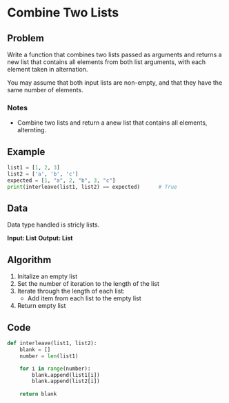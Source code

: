 # Combine Two Lists
## Problem
Write a function that combines two lists passed as arguments and returns a new list that contains all elements from both list arguments, with each element taken in alternation.

You may assume that both input lists are non-empty, and that they have the same number of elements.

### Notes
- Combine two lists and return a anew list that contains all elements, alternting.

## Example
```python
list1 = [1, 2, 3]
list2 = ['a', 'b', 'c']
expected = [1, "a", 2, "b", 3, "c"]
print(interleave(list1, list2) == expected)      # True
```

## Data
Data type handled is stricly lists.

**Input: List**
**Output: List**

## Algorithm
1. Initalize an empty list
2. Set the number of iteration to the length of the list
3. Iterate through the length of each list:
    - Add item from each list to the empty list
4. Return empty list

## Code
```python
def interleave(list1, list2):
    blank = []
    number = len(list1)

    for i in range(number):
        blank.append(list1[i])
        blank.append(list2[i])
    
    return blank
```